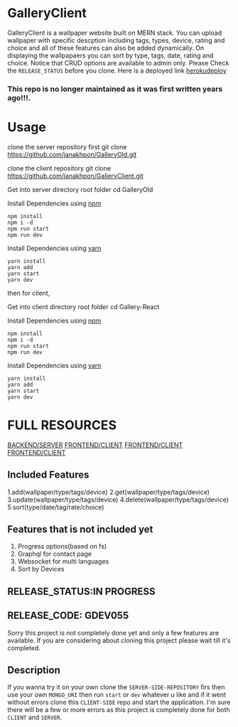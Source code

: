 # GalleryClient
  GalleryClient is a wallpaper website built on MERN stack. You can upload wallpaper with specific descption including tags, types, device, rating and choice and all of these features can also be added dynamically. On displaying the wallpapaers you can sort by type, tags, date, rating and choice. Notice that CRUD options are available to admin only. Please Check the `RELEASE_STATUS` before you clone. Here is a deployed link [herokudeploy](https://ei-sgallery.herokuapp.com/)

### This repo is no longer maintained as it was first written years ago!!!.

# Usage
clone the server repository first
    git clone https://github.com/janakhpon/GalleryOld.git

clone the client repository
    git clone https://github.com/janakhpon/GalleryClient.git

Get into server directory root folder
    cd GalleryOld

Install Dependencies using [npm](https://www.npmjs.com/)

    npm install
    npm i -d
    npm run start
    npm run dev

Install Dependencies using [yarn](https://yarnpkg.com/en/)

    yarn install
    yarn add
    yarn start
    yarn dev

then for client,

Get into client directory root folder
    cd Gallery-React

Install Dependencies using [npm](https://www.npmjs.com/)

    npm install
    npm i -d
    npm run start
    npm run dev

Install Dependencies using [yarn](https://yarnpkg.com/en/)

    yarn install
    yarn add
    yarn start
    yarn dev



# FULL RESOURCES
 [BACKEND/SERVER](https://ei-sgallery.herokuapp.com/)
 [FRONTEND/CLIENT](https://ei-sgallery.herokuapp.com/)
 [FRONTEND/CLIENT](https://ei-sgallery.herokuapp.com/)
 [FRONTEND/CLIENT](https://ei-sgallery.herokuapp.com/)


## Included Features
 1.add(wallpaper/type/tags/device)
 2.get(wallpaper/type/tags/device)
 3.update(wallpaper/type/tags/device)
 4.delete(wallpaper/type/tags/device)
 5.sort(type/date/tag/rate/choice)


## Features that is not included yet
 1. Progress options(based on fs)
 2. Graphql for contact page
 3. Websocket for multi languages
 4. Sort by Devices


## RELEASE_STATUS:IN PROGRESS
## RELEASE_CODE: GDEV055
 Sorry this project is not completely done yet and only a few features are available. If you are considering about cloning this project please wait till it's completed.

## Description
 If you wanna try it on your own clone the `SERVER-SIDE-REPOSITORY` firs then use your own `MONGO_URI` then run `start` or `dev` whatever u like and if it went without errors clone this `CLIENT-SIDE` repo and start the application. I'm sure there will be a few or more errors as this project is completely done for both `CLIENT` and `SERVER`.
    

